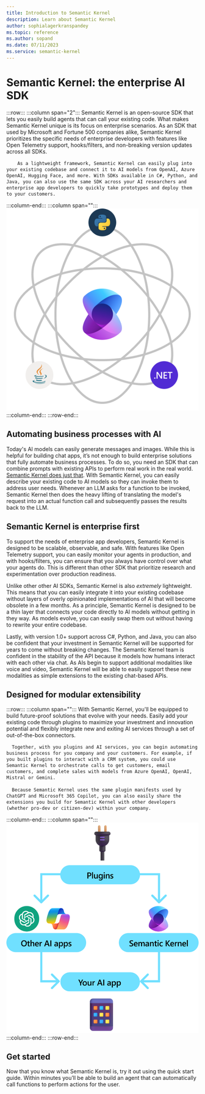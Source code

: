 ```yaml
---
title: Introduction to Semantic Kernel
description: Learn about Semantic Kernel
author: sophialagerkranspandey
ms.topic: reference
ms.author: sopand
ms.date: 07/11/2023
ms.service: semantic-kernel
---
```


# Semantic Kernel: the enterprise AI SDK

:::row:::
   :::column span="2":::
        Semantic Kernel is an open-source SDK that lets you easily build agents that can call your existing code. What makes Semantic Kernel unique is its focus on enterprise scenarios. As an SDK that used by Microsoft and Fortune 500 companies alike, Semantic Kernel prioritizes the specific needs of enterprise developers with features like Open Telemetry support, hooks/filters, and non-breaking version updates across all SDKs.

        As a lightweight framework, Semantic Kernel can easily plug into your existing codebase and connect it to AI models from OpenAI, Azure OpenAI, Hugging Face, and more. With SDKs available in C#, Python, and Java, you can also use the same SDK across your AI researchers and enterprise app developers to quickly take prototypes and deploy them to your customers.
   :::column-end:::
   :::column span="":::
    ![Intro Image](../media/Introduction-to-Semantic-Kernel.png)
   :::column-end:::
:::row-end:::

## Automating business processes with AI

Today's AI models can easily generate messages and images. While this is helpful for building chat apps, it’s not enough to build enterprise solutions that fully automate business processes. To do so, you need an SDK that can combine prompts with existing APIs to perform real work in the real world. <u>Semantic Kernel does just that</u>. With Semantic Kernel, you can easily describe your existing code to AI models so they can invoke them to address user needs. Whenever an LLM asks for a function to be invoked, Semantic Kernel then does the heavy lifting of translating the model's request into an actual function call and subsequently passes the results back to the LLM.

## Semantic Kernel is enterprise first

To support the needs of enterprise app developers, Semantic Kernel is designed to be scalable, observable, and safe. With features like Open Telemetry support, you can easily monitor your agents in production, and with hooks/filters, you can ensure that you always have control over what your agents do. This is different than other SDK that prioritize research and experimentation over production readiness.

Unlike other other AI SDKs, Semantic Kernel is also _extremely_ lightweight. This means that you can easily integrate it into your existing codebase without layers of overly opinionated implementations of AI that will become obsolete in a few months. As a principle, Semantic Kernel is designed to be a thin layer that connects your code directly to AI models without getting in they way. As models evolve, you can easily swap them out without having to rewrite your entire codebase.

Lastly, with version 1.0+ support across C#, Python, and Java, you can also be confident that your investment in Semantic Kernel will be supported for years to come without breaking changes. The Semantic Kernel team is confident in the stability of the API because it models how humans interact with each other via chat. As AIs begin to support additional modalities like voice and video, Semantic Kernel will be able to easily support these new modalities as simple extensions to the existing chat-based APIs.

## Designed for modular extensibility

:::row:::
   :::column span="":::
      With Semantic Kernel, you'll be equipped to build future-proof solutions that evolve with your needs. Easily add your existing code through plugins to maximize your investment and innovation potential and flexibly integrate new and exiting AI services through a set of out-of-the-box connectors. 

      Together, with you plugins and AI services, you can begin automating business process for you company and your customers. For example, if you built plugins to interact with a CRM system, you could use Semantic Kernel to orchestrate calls to get customers, email customers, and complete sales with models from Azure OpenAI, OpenAI, Mistral or Gemini.

      Because Semantic Kernel uses the same plugin manifests used by ChatGPT and Microsoft 365 Copilot, you can also easily share the extensions you build for Semantic Kernel with other developers (whether pro-dev or citizen-dev) within your company.
   :::column-end:::
   :::column span="":::
    ![Modular Extensibility](../media/Designed-for-modular-extensibility.png)
   :::column-end:::
:::row-end:::

## Get started

Now that you know what Semantic Kernel is, try it out using the quick start guide. Within minutes you’ll be able to build an agent that can automatically call functions to perform actions for the user.